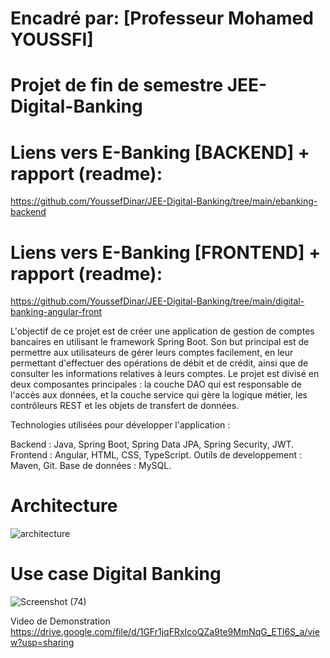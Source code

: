 # Encadré par: [Professeur Mohamed YOUSSFI]

# Projet de fin de semestre JEE-Digital-Banking

# Liens vers E-Banking [BACKEND] + rapport (readme):
https://github.com/YoussefDinar/JEE-Digital-Banking/tree/main/ebanking-backend
# Liens vers E-Banking [FRONTEND] + rapport (readme):
https://github.com/YoussefDinar/JEE-Digital-Banking/tree/main/digital-banking-angular-front


L'objectif de ce projet est de créer une application de gestion de comptes bancaires en utilisant le framework Spring Boot. Son but principal est de permettre aux utilisateurs de gérer leurs comptes facilement, en leur permettant d'effectuer des opérations de débit et de crédit, ainsi que de consulter les informations relatives à leurs comptes. Le projet est divisé en deux composantes principales : la couche DAO  qui est responsable de l'accès aux données, et la couche service qui gère la logique métier, les contrôleurs REST et les objets de transfert de données.

Technologies utilisées pour développer l'application :

Backend : Java, Spring Boot, Spring Data JPA, Spring Security, JWT.
Frontend : Angular, HTML, CSS, TypeScript.
Outils de developpement : Maven, Git.
Base de données : MySQL.

# Architecture

![architecture](https://github.com/YoussefDinar/JEE-Digital-Banking/assets/94021293/a3c70df5-1f95-4aa2-b303-927105108dd1)


# Use case Digital Banking

![Screenshot (74)](https://github.com/YoussefDinar/JEE-Digital-Banking/assets/94021293/9b7cbed3-d9fb-4d2c-9419-2a61972ec641)



Video de Demonstration                                       
https://drive.google.com/file/d/1GFr1jqFRxIcoQZa9te9MmNqG_ETl6S_a/view?usp=sharing




